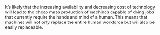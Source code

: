 It’s likely that the increasing availability and decreasing cost of technology will lead to the cheap mass production of machines capable of doing jobs that currently require the hands and mind of a human. This means that machines will not only replace the entire human workforce but will also be easily replaceable.